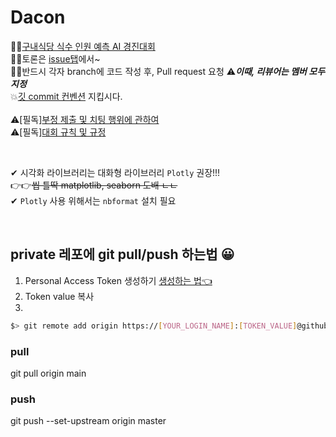 # Dacon

🙋‍♂️[구내식당 식수 인원 예측 AI 경진대회](https://dacon.io/competitions/official/235743/overview/description) <br>
🙋‍♀️토론은 [issue탭](https://github.com/pym7857/Dacon/issues)에서~<br>
🧛‍♂️반드시 각자 branch에 코드 작성 후, Pull request 요청 ⚠***이때, 리뷰어는 멤버 모두 지정*** <br>
💥[깃 commit 컨벤션](https://doublesprogramming.tistory.com/256) 지킵시다. <br><br>
⚠[필독][부정 제출 및 치팅 행위에 관하여](https://dacon.io/more/notice/13) <br>
⚠[필독][대회 규칙 및 규정](https://dacon.io/more/notice/64) <br>

<br>

✔ 시각화 라이브러리는 대화형 라이브러리 `Plotly` 권장!!! <br>
👉👉~~씹 틀딱 matplotlib, seaborn 도배 ㄴㄴ~~ <br>
✔ `Plotly` 사용 위해서는 `nbformat` 설치 필요

<br>

## private 레포에 git pull/push 하는법 😀
1. Personal Access Token 생성하기 [생성하는 법👈](https://calvinjmkim.tistory.com/19)
2. Token value 복사
3. 
```bash
$> git remote add origin https://[YOUR_LOGIN_NAME]:[TOKEN_VALUE]@github.com/pym7857/Dacon
```
### pull
git pull origin main 

### push
git push --set-upstream origin master
